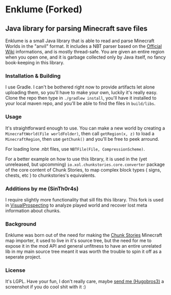 # Enklume (Forked)
## Java library for parsing Minecraft save files

Enklume is a small Java library that is able to read and parse Minecraft Worlds in the "anvil" format. It includes a NBT parser based on the [Official Wiki](https://minecraft.gamepedia.com/NBT_format) informations, and is mostly thread-safe. You are given an entire region when you open one, and it is garbage collected only by Java itself, no fancy book-keeping in this library.

### Installation & Building

I use Gradle. I can't be bothered right now to provide artifacts let alone uploading them, so you'll have to make your own, luckily it's really easy. Clone the repo then type in `./gradlew install`, you'll have it installed to your local maven repo, and you'll be able to find the files in `build/libs`.

### Usage

It's straightforward enough to use. You can make a new world by creating a `MinecraftWorld(File worldFolder)`, then call `getRegion(x, z)` to load a `MinecraftRegion`, then use `getChunk()` and you'll be free to peek arround.

For loading lone .nbt files, use `NBTFile(File, CompressionScheme)`.

For a better example on how to use this library, it is used in the (yet unreleased, but upcomming) `io.xol.chunkstories.core.converter` package of the core content of Chunk Stories, to map complex block types ( signs, chests, etc ) to chunkstories's equivalents.

### Additions by me (SinTh0r4s)

I require slightly more functionality that sill fits this library. This fork is used in [VisualProspecting](https://github.com/SinTh0r4s/VisualProspecting) to analyze played world and recover lost meta information about chunks.

### Background

Enklume was born out of the need for making the [Chunk Stories](https://chunkstories.xyz) Minecraft map importer, it used to live in it's source tree, but the need for me to expose it in the mod API and general unfitness to have an entire unrelated lib in my main source tree meant it was worth the trouble to spin it off as a seperate project.

### License

It's LGPL. Have your fun, I don't really care, maybe [send me (Hugobros3)](https://github.com/Hugobros3) a screenshot if you do cool shit with it :)